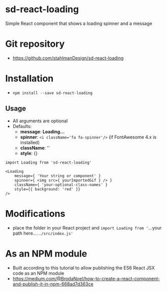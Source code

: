 # sd-react-loading
Simple React component that shows a loading spinner and a message

# Git repository
- https://github.com/stahlmanDesign/sd-react-loading

# Installation
- `npm install --save sd-react-loading`

## Usage

- All arguments are optional
- Defaults:
	- **message**: **Loading…**
	- **spinner**: `<i className='fa fa-spinner'/>` (if FontAwesome 4.x is installed)
	- **className**: ''
	- **style**: {}
	
```
import Loading from 'sd-react-loading'

<Loading
	message={ 'Your string or component' }
	spinner={ <img src={ yourImportedGif } /> }
	className={ 'your-optional-class-names' }
	style={{ background: 'red' }}
/>
```

# Modifications
- place the folder in your React project and `import Loading from '`…your path here…`../src/index.js'`


# As an NPM module
- Built according to this tutorial to allow publishing the ES6 React JSX code as an NPM module
- https://medium.com/@BrodaNoel/how-to-create-a-react-component-and-publish-it-in-npm-668ad7d363ce
	